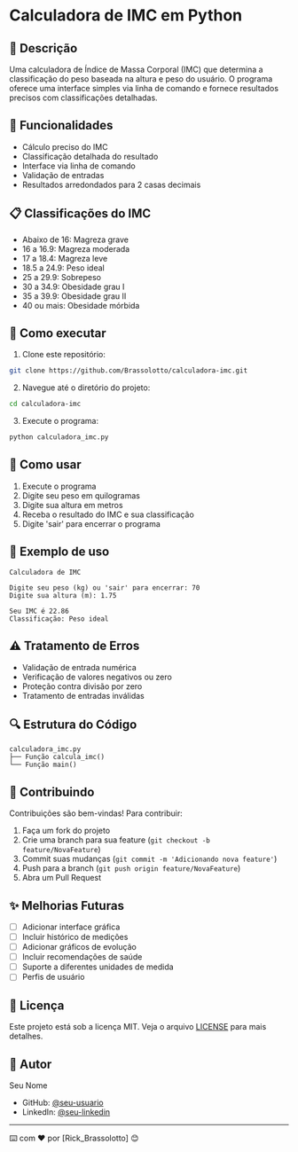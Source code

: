 # Calculadora de IMC em Python

## 📝 Descrição
Uma calculadora de Índice de Massa Corporal (IMC) que determina a classificação do peso baseada na altura e peso do usuário. O programa oferece uma interface simples via linha de comando e fornece resultados precisos com classificações detalhadas.

## 🚀 Funcionalidades
- Cálculo preciso do IMC
- Classificação detalhada do resultado
- Interface via linha de comando
- Validação de entradas
- Resultados arredondados para 2 casas decimais

## 📋 Classificações do IMC
- Abaixo de 16: Magreza grave
- 16 a 16.9: Magreza moderada
- 17 a 18.4: Magreza leve
- 18.5 a 24.9: Peso ideal
- 25 a 29.9: Sobrepeso
- 30 a 34.9: Obesidade grau I
- 35 a 39.9: Obesidade grau II
- 40 ou mais: Obesidade mórbida

## 🔧 Como executar
1. Clone este repositório:
```bash
git clone https://github.com/Brassolotto/calculadora-imc.git
```

2. Navegue até o diretório do projeto:
```bash
cd calculadora-imc
```

3. Execute o programa:
```bash
python calculadora_imc.py
```

## 📖 Como usar
1. Execute o programa
2. Digite seu peso em quilogramas
3. Digite sua altura em metros
4. Receba o resultado do IMC e sua classificação
5. Digite 'sair' para encerrar o programa

## 🎯 Exemplo de uso
```
Calculadora de IMC

Digite seu peso (kg) ou 'sair' para encerrar: 70
Digite sua altura (m): 1.75

Seu IMC é 22.86
Classificação: Peso ideal
```

## ⚠️ Tratamento de Erros
- Validação de entrada numérica
- Verificação de valores negativos ou zero
- Proteção contra divisão por zero
- Tratamento de entradas inválidas

## 🔍 Estrutura do Código
```
calculadora_imc.py
├── Função calcula_imc()
└── Função main()
```

## 🤝 Contribuindo
Contribuições são bem-vindas! Para contribuir:
1. Faça um fork do projeto
2. Crie uma branch para sua feature (`git checkout -b feature/NovaFeature`)
3. Commit suas mudanças (`git commit -m 'Adicionando nova feature'`)
4. Push para a branch (`git push origin feature/NovaFeature`)
5. Abra um Pull Request

## ✨ Melhorias Futuras
- [ ] Adicionar interface gráfica
- [ ] Incluir histórico de medições
- [ ] Adicionar gráficos de evolução
- [ ] Incluir recomendações de saúde
- [ ] Suporte a diferentes unidades de medida
- [ ] Perfis de usuário

## 📝 Licença
Este projeto está sob a licença MIT. Veja o arquivo [LICENSE](LICENSE) para mais detalhes.

## 👤 Autor
Seu Nome
- GitHub: [@seu-usuario](https://github.com/Brassolotto)
- LinkedIn: [@seu-linkedin](https://linkedin.com/in/ricardo-brassolotto)

---
⌨️ com ❤️ por [Rick_Brassolotto] 😊
